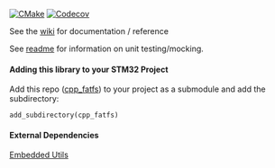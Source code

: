 [![CMake](https://github.com/cracked-machine/cpp_fatfs/actions/workflows/cmake.yml/badge.svg)](https://github.com/cracked-machine/cpp_fatfs/actions/workflows/cmake.yml)
[![Codecov](https://img.shields.io/codecov/c/github/cracked-machine/cpp_fatfs)](https://app.codecov.io/gh/cracked-machine/cpp_fatfs)


See the [wiki](https://github.com/cracked-machine/cpp_fatfs/wiki) for documentation / reference

See [readme](tests) for information on unit testing/mocking.

#### Adding this library to your STM32 Project

Add this repo ([cpp_fatfs](https://github.com/cracked-machine/cpp_fatfs.git)) to your project as a submodule and add the subdirectory:

```
add_subdirectory(cpp_fatfs)
```

#### External Dependencies

[Embedded Utils](https://github.com/cracked-machine/embedded_utils)
